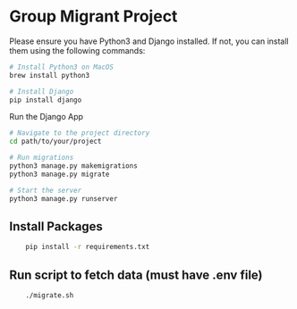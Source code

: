 # Group Migrant Project

Please ensure you have Python3 and Django installed. If not, you can install them using the following commands:

```bash
# Install Python3 on MacOS
brew install python3

# Install Django
pip install django
```
Run the Django App
```bash
# Navigate to the project directory
cd path/to/your/project

# Run migrations
python3 manage.py makemigrations
python3 manage.py migrate

# Start the server
python3 manage.py runserver
```
## Install Packages
```bash
    pip install -r requirements.txt
```

## Run script to fetch data (must have .env file)
```bash
    ./migrate.sh
```
